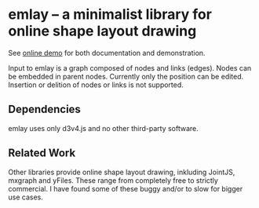 # emlay – a minimalist library for online shape layout drawing

See [online demo](https://decatur.github.io/emlay) for both documentation and demonstration.

Input to emlay is a graph composed of nodes and links (edges). Nodes can be embedded in parent nodes. Currently only the position can be edited. Insertion or delition of nodes or links is not supported.

## Dependencies
emlay uses only d3v4.js and no other third-party software.

## Related Work

Other libraries provide online shape layout drawing, inkluding JointJS, mxgraph and yFiles.
These range from completely free to strictly commercial. I have found some of these buggy and/or to slow for bigger use cases.

